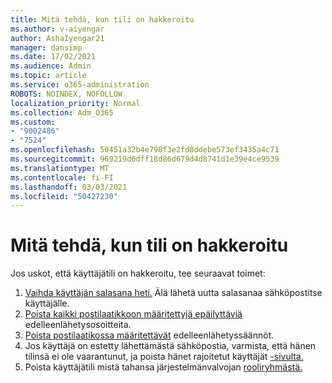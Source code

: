 ```yaml
---
title: Mitä tehdä, kun tili on hakkeroitu
ms.author: v-aiyengar
author: AshaIyengar21
manager: dansimp
ms.date: 17/02/2021
ms.audience: Admin
ms.topic: article
ms.service: o365-administration
ROBOTS: NOINDEX, NOFOLLOW
localization_priority: Normal
ms.collection: Adm_O365
ms.custom:
- "9002486"
- "7524"
ms.openlocfilehash: 50451a32b4e798f3e2fd8ddebe573ef3435a4c71
ms.sourcegitcommit: 969219d6dff18d86d679d4d8741d1e39e4ce9539
ms.translationtype: MT
ms.contentlocale: fi-FI
ms.lasthandoff: 03/03/2021
ms.locfileid: "50427230"
---
```

# <a name="what-to-do-when-an-account-is-hacked"></a>Mitä tehdä, kun tili on hakkeroitu

Jos uskot, että käyttäjätili on hakkeroitu, tee seuraavat toimet:

1. [Vaihda käyttäjän salasana heti.](https://go.microsoft.com/fwlink/?linkid=2103704)  Älä lähetä uutta salasanaa sähköpostitse käyttäjälle.
1. [Poista kaikki postilaatikkoon määritettyjä epäilyttäviä](https://go.microsoft.com/fwlink/?linkid=2103705) edelleenlähetysosoitteita.
1. [Poista postilaatikossa määritettävät](https://go.microsoft.com/fwlink/?linkid=2103706) edelleenlähetyssäännöt.
1. Jos käyttäjä on estetty lähettämästä sähköpostia, varmista, että hänen tilinsä ei ole vaarantunut, ja poista hänet rajoitetut käyttäjät [-sivulta.](https://go.microsoft.com/fwlink/?linkid=2103706)
1. Poista käyttäjätili mistä tahansa järjestelmänvalvojan [rooliryhmästä.](https://go.microsoft.com/fwlink/?linkid=2092294)